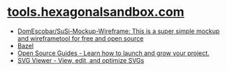 # [tools.hexagonalsandbox.com](http://tools.hexagonalsandbox.com)


+ [DomEscobar/SuSi-Mockup-Wireframe: This is a super simple mockup and wireframetool for free and open source](https://github.com/DomEscobar/SuSi-Mockup-Wireframe)
+ [Bazel](https://bazel.build/)
+ [Open Source Guides - Learn how to launch and grow your project.](https://opensource.guide/)
+ [SVG Viewer - View, edit, and optimize SVGs](https://www.svgviewer.dev/)
